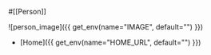 #[[Person]]

![person_image]({{ get_env(name="IMAGE", default="") }})

- [Home]({{ get_env(name="HOME_URL", default="") }})
